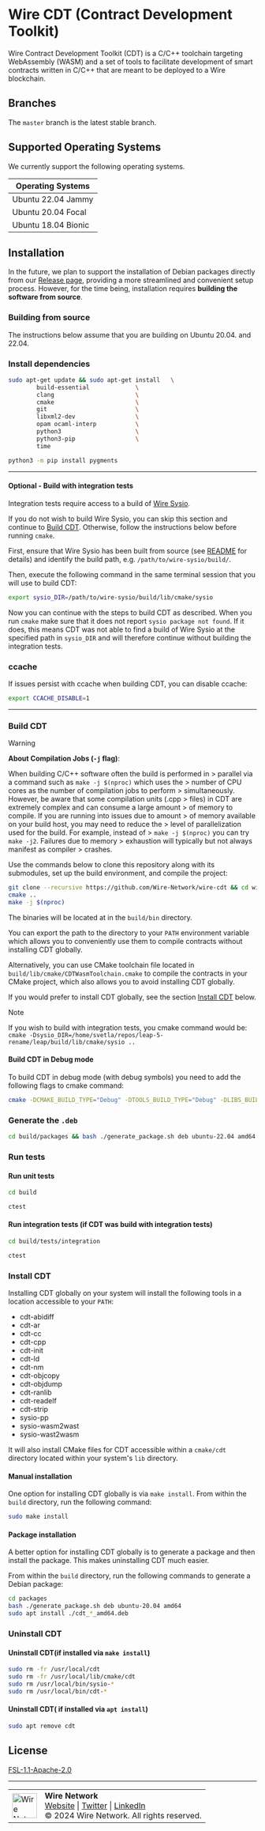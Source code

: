 # Wire CDT (Contract Development Toolkit)

Wire Contract Development Toolkit (CDT) is a C/C++ toolchain targeting WebAssembly (WASM) and a set of tools to facilitate development of smart contracts written in C/C++ that are meant to be deployed to a Wire blockchain.

## Branches

The `master` branch is the latest stable branch.

## Supported Operating Systems

We currently support the following operating systems.

| **Operating Systems**           |
|---------------------------------|
| Ubuntu 22.04 Jammy              |
| Ubuntu 20.04 Focal              |
| Ubuntu 18.04 Bionic             |

## Installation

In the future, we plan to support the installation of Debian packages directly from our [Release page](https://github.com/Wire-Network/wire-cdt/releases), providing a more streamlined and convenient setup process. However, for the time being, installation requires **building the software from source**.

### Building from source

The instructions below assume that you are building on Ubuntu 20.04. and 22.04.

### Install dependencies

```sh
sudo apt-get update && sudo apt-get install   \
        build-essential             \
        clang                       \
        cmake                       \
        git                         \
        libxml2-dev                 \
        opam ocaml-interp           \
        python3                     \
        python3-pip                 \
        time
```

```sh
python3 -m pip install pygments
```

---

#### Optional - Build with integration tests

Integration tests require access to a build of [Wire Sysio](https://github.com/Wire-Network/wire-sysio).

If you do not wish to build Wire Sysio, you can skip this section and continue to [Build CDT](#build-cdt). Otherwise, follow the instructions below before running `cmake`.

First, ensure that Wire Sysio has been built from source (see [README](https://github.com/Wire-Network/wire-sysio/wire_sysio#building-from-source) for details) and identify the build path, e.g. `/path/to/wire-sysio/build/`.

Then, execute the following command in the same terminal session that you will use to build CDT:

```sh
export sysio_DIR=/path/to/wire-sysio/build/lib/cmake/sysio
```

Now you can continue with the steps to build CDT as described. When you run `cmake` make sure that it does not report `sysio package not found`. If it does, this means CDT was not able to find a build of Wire Sysio at the specified path in `sysio_DIR` and will therefore continue without building the integration tests.


### ccache

If issues persist with ccache when building CDT, you can disable ccache:

```sh
export CCACHE_DISABLE=1
```

---

### Build CDT

> [!WARNING]  
> **About Compilation Jobs (`-j` flag)**:
>
> When building C/C++ software often the build is performed in > parallel via a command such as `make -j $(nproc)` which uses the > number of CPU cores as the number of compilation jobs to perform > simultaneously. However, be aware that some compilation units (.cpp > files) in CDT are extremely complex and can consume a large amount > of memory to compile. If you are running into issues due to amount > of memory available on your build host, you may need to reduce the > level of parallelization used for the build. For example, instead of > `make -j $(nproc)` you can try `make -j2`. Failures due to memory > exhaustion will typically but not always manifest as compiler > crashes.

Use the commands below to clone this repository along with its submodules, set up the build environment, and compile the project:

```sh
git clone --recursive https://github.com/Wire-Network/wire-cdt && cd wire-cdt && mkdir build && cd build 
cmake ..
make -j $(nproc)
```

The binaries will be located at in the `build/bin` directory.

You can export the path to the directory to your `PATH` environment variable which allows you to conveniently use them to compile contracts without installing CDT globally.

Alternatively, you can use CMake toolchain file located in `build/lib/cmake/CDTWasmToolchain.cmake` to compile the contracts in your CMake project, which also allows you to avoid installing CDT globally.

If you would prefer to install CDT globally, see the section [Install CDT](#install-cdt) below.


> [!NOTE]
> If you wish to build with integration tests, you cmake command would be: 
> `cmake -Dsysio_DIR=/home/svetla/repos/leap-5-rename/leap/build/lib/cmake/sysio ..`
>

#### Build CDT in Debug mode

To build CDT in debug mode (with debug symbols) you need to add the following flags to cmake command:
```sh
cmake -DCMAKE_BUILD_TYPE="Debug" -DTOOLS_BUILD_TYPE="Debug" -DLIBS_BUILD_TYPE="Debug" ..
```


### Generate the `.deb`
```sh
cd build/packages && bash ./generate_package.sh deb ubuntu-22.04 amd64
```

### Run tests

#### Run unit tests

```sh
cd build

ctest
```

#### Run integration tests (if CDT was build with integration tests)

```sh
cd build/tests/integration

ctest
```

### Install CDT

Installing CDT globally on your system will install the following tools in a location accessible to your `PATH`:

* cdt-abidiff
* cdt-ar
* cdt-cc
* cdt-cpp
* cdt-init
* cdt-ld
* cdt-nm
* cdt-objcopy
* cdt-objdump
* cdt-ranlib
* cdt-readelf
* cdt-strip
* sysio-pp
* sysio-wasm2wast
* sysio-wast2wasm

It will also install CMake files for CDT accessible within a `cmake/cdt` directory located within your system's `lib` directory.

#### Manual installation

One option for installing CDT globally is via `make install`. From within the `build` directory, run the following command:

```sh
sudo make install
```

#### Package installation

A better option for installing CDT globally is to generate a package and then install the package. This makes uninstalling CDT much easier.

From within the `build` directory, run the following commands to generate a Debian package:

```sh
cd packages
bash ./generate_package.sh deb ubuntu-20.04 amd64
sudo apt install ./cdt_*_amd64.deb
```

### Uninstall CDT

#### Uninstall CDT(if installed via `make install`)

```sh
sudo rm -fr /usr/local/cdt
sudo rm -fr /usr/local/lib/cmake/cdt
sudo rm /usr/local/bin/sysio-*
sudo rm /usr/local/bin/cdt-*
```

#### Uninstall CDT( if installed via `apt install`)

```sh
sudo apt remove cdt
```

## License

[FSL-1.1-Apache-2.0](./LICENSE.md)

---

<!-- markdownlint-disable MD033 -->
<table>
  <tr>
    <td><img src="https://wire.foundation/favicon.ico" alt="Wire Network" width="50"/></td>
    <td>
      <strong>Wire Network</strong><br>
      <a href="https://www.wire.network/">Website</a> |
      <a href="https://x.com/wire_blockchain">Twitter</a> |
      <a href="https://www.linkedin.com/company/wire-network-blockchain/">LinkedIn</a><br>
      © 2024 Wire Network. All rights reserved.
    </td>
  </tr>
</table>
